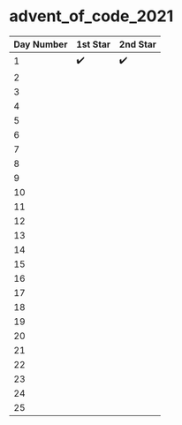 # advent_of_code_2021

| Day Number  | 1st Star | 2nd Star|
| ----------- | -------- | --------| 
| 1           | :heavy_check_mark:   | :heavy_check_mark:  |
| 2           |    |   |
| 3           |    |   |
| 4           |    |   |
| 5           |    |   |
| 6           |    |   |
| 7 | | |
| 8 | | |
| 9 | | |
| 10 | | |
| 11 | | |
| 12 | | |
| 13 | | |
| 14 | | |
| 15 | | |
| 16 | | |
| 17 | | |
| 18 | | |
| 19 | | |
| 20 | | |
| 21 | | |
| 22 | | |
| 23 | | |
| 24 | | |
| 25 | | |
